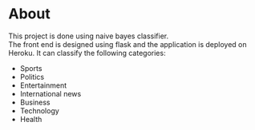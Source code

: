 # About
This project is done using naive bayes classifier.<br />
The front end is designed using flask and the application is deployed on Heroku.
It can classify the following categories:
- Sports
- Politics
- Entertainment
- International news
- Business 
- Technology
- Health




